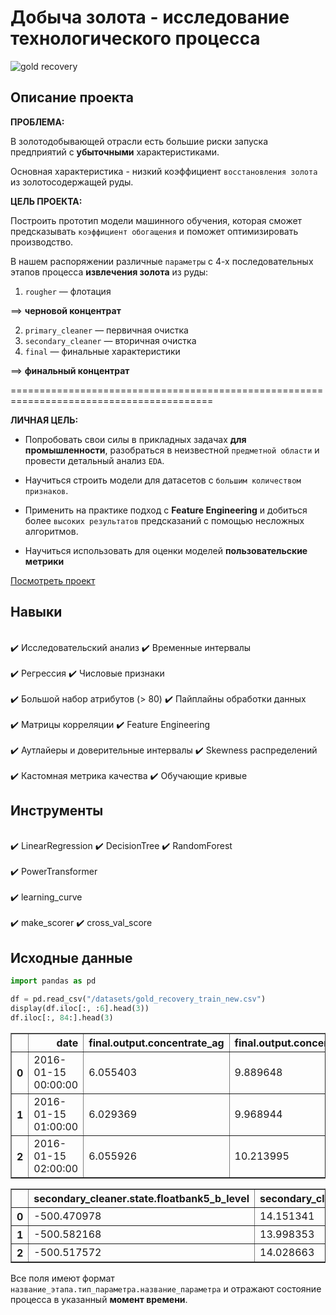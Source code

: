 #  Добыча золота - исследование технологического процесса
![gold recovery](https://st4.depositphotos.com/10614052/25181/i/600/depositphotos_251812044-stock-photo-gold-nuggets-on-dark-background.jpg)
## Описание проекта

**ПРОБЛЕМА:**

В золотодобывающей отрасли есть большие риски запуска предприятий с **убыточными** характеристиками.

Основная характеристика  - низкий коэффициент `восстановления золота` из золотосодержащей руды.

**ЦЕЛЬ ПРОЕКТА:**

Построить прототип модели машинного обучения, которая сможет предсказывать `коэффициент обогащения` и поможет оптимизировать производство.

В нашем распоряжении различные `параметры` с 4-х последовательных этапов процесса **извлечения золота** из руды:

1. `rougher` — флотация

==> **черновой концентрат**


2. `primary_cleaner` — первичная очистка
3. `secondary_cleaner` — вторичная очистка
4. `final` — финальные характеристики

==> **финальный концентрат**

=========================================================================================

**ЛИЧНАЯ ЦЕЛЬ:**

- Попробовать свои силы в прикладных задачах **для промышленности**, разобраться в неизвестной `предметной области` и провести детальный анализ `EDA`.


- Научиться строить модели для датасетов с `большим количеством признаков`. 


- Применить на практике подход с **Feature Engineering** и добиться более `высоких результатов` предсказаний с помощью несложных алгоритмов.


- Научиться использовать для оценки моделей **пользовательские метрики**

[Посмотреть проект](Research_of_gold_recovery_process_v1.ipynb)

## Навыки

<div class="alert alert-success">
<br> ✔️ Исследовательский анализ ✔️ Временные интервалы</br>
<br> ✔️ Регрессия  ✔️ Числовые признаки </br>
<br> ✔️ Большой набор атрибутов (> 80) ✔️ Пайплайны обработки данных </br>
<br> ✔️ Матрицы корреляции  ✔️ Feature Engineering </br>
<br> ✔️ Аутлайеры и доверительные интервалы ✔️ Skewness распределений</br>
<br> ✔️ Кастомная метрика качества ✔️ Обучающие кривые </br>
</div>

## Инструменты

<div class="alert alert-success">
<br> ✔️ LinearRegression ✔️ DecisionTree ✔️ RandomForest </br>
<br> ✔️ PowerTransformer </br>
<br> ✔️ learning_curve </br>
<br> ✔️ make_scorer ✔️ cross_val_score </br>
</div>

## Исходные данные


```python
import pandas as pd

df = pd.read_csv("/datasets/gold_recovery_train_new.csv")
display(df.iloc[:, :6].head(3))
df.iloc[:, 84:].head(3)
```


<div>

<table border="1" class="dataframe">
  <thead>
    <tr style="text-align: right;">
      <th></th>
      <th>date</th>
      <th>final.output.concentrate_ag</th>
      <th>final.output.concentrate_pb</th>
      <th>final.output.concentrate_sol</th>
      <th>final.output.concentrate_au</th>
      <th>final.output.recovery</th>
    </tr>
  </thead>
  <tbody>
    <tr>
      <th>0</th>
      <td>2016-01-15 00:00:00</td>
      <td>6.055403</td>
      <td>9.889648</td>
      <td>5.507324</td>
      <td>42.192020</td>
      <td>70.541216</td>
    </tr>
    <tr>
      <th>1</th>
      <td>2016-01-15 01:00:00</td>
      <td>6.029369</td>
      <td>9.968944</td>
      <td>5.257781</td>
      <td>42.701629</td>
      <td>69.266198</td>
    </tr>
    <tr>
      <th>2</th>
      <td>2016-01-15 02:00:00</td>
      <td>6.055926</td>
      <td>10.213995</td>
      <td>5.383759</td>
      <td>42.657501</td>
      <td>68.116445</td>
    </tr>
  </tbody>
</table>
</div>





<div>

<table border="1" class="dataframe">
  <thead>
    <tr style="text-align: right;">
      <th></th>
      <th>secondary_cleaner.state.floatbank5_b_level</th>
      <th>secondary_cleaner.state.floatbank6_a_air</th>
      <th>secondary_cleaner.state.floatbank6_a_level</th>
    </tr>
  </thead>
  <tbody>
    <tr>
      <th>0</th>
      <td>-500.470978</td>
      <td>14.151341</td>
      <td>-605.841980</td>
    </tr>
    <tr>
      <th>1</th>
      <td>-500.582168</td>
      <td>13.998353</td>
      <td>-599.787184</td>
    </tr>
    <tr>
      <th>2</th>
      <td>-500.517572</td>
      <td>14.028663</td>
      <td>-601.427363</td>
    </tr>
  </tbody>
</table>
</div>



Все поля имеют формат `название_этапа.тип_параметра.название_параметра` и отражают состояние процесса в указанный **момент времени**.
